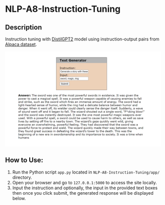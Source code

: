 # NLP-A8-Instruction-Tuning
 
## Description

Instruction tuning with [DistilGPT2](https://huggingface.co/distilbert/distilgpt2) model using instruction-output pairs from [Alpaca dataset](https://github.com/tatsu-lab/stanford_alpaca/blob/main/alpaca_data.json).

![demonstration](./figures/app_demonstrate.png)

## How to Use:
1) Run the Python script `app.py` located in `NLP-A8-Instruction-Tuning/app/` directory.
2) Open your browser and go to `127.0.0.1:5000` to access the site locally.
3) Input the instruction and optionally, the input in the provided text boxes then once you click submit, the generated response will be displayed below.
